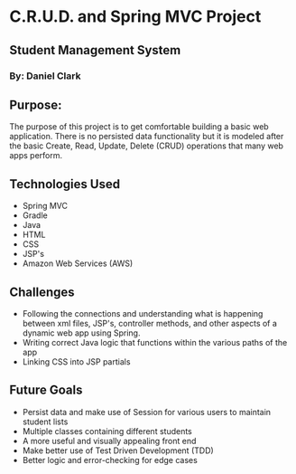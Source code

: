 # C.R.U.D. and Spring MVC Project
## Student Management System
### By: Daniel Clark

## Purpose: 
The purpose of this project is to get comfortable building a basic web application. There is no persisted data functionality but it is modeled after the basic Create, Read, Update, Delete (CRUD) operations that many web apps perform.

## Technologies Used
* Spring MVC
* Gradle
* Java
* HTML
* CSS
* JSP's
* Amazon Web Services (AWS)

## Challenges
* Following the connections and understanding what is happening between xml files, JSP's, 	controller methods, and other aspects of a dynamic web app using Spring.
* Writing correct Java logic that functions within the various paths of the app
* Linking CSS into JSP partials


## Future Goals
* Persist data and make use of Session for various users to maintain student lists
* Multiple classes containing different students
* A more useful and visually appealing front end
* Make better use of Test Driven Development (TDD)
* Better logic and error-checking for edge cases
